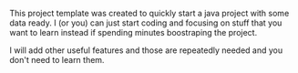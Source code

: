 This project template was created to quickly start a java project with some data ready. I (or you) can just start coding and focusing on stuff that you want to learn instead if spending minutes boostraping the project.

I will add other useful features and those are repeatedly needed and you don't need to learn them.
